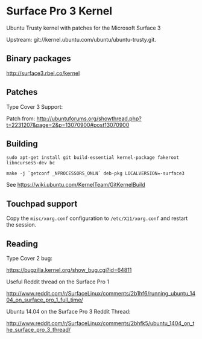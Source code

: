 # Surface Pro 3 Kernel

Ubuntu Trusty kernel with patches for the Microsoft Surface 3

Upstream: git://kernel.ubuntu.com/ubuntu/ubuntu-trusty.git.

## Binary packages

http://surface3.rbel.co/kernel

## Patches

Type Cover 3 Support:

Patch from: http://ubuntuforums.org/showthread.php?t=2231207&page=2&p=13070900#post13070900

## Building

```
sudo apt-get install git build-essential kernel-package fakeroot libncurses5-dev bc

make -j `getconf _NPROCESSORS_ONLN` deb-pkg LOCALVERSION=-surface3
```

See https://wiki.ubuntu.com/KernelTeam/GitKernelBuild

## Touchpad support

Copy the `misc/xorg.conf` configuration to `/etc/X11/xorg.conf` and restart the session.

## Reading

Type Cover 2 bug:

https://bugzilla.kernel.org/show_bug.cgi?id=64811

Useful Reddit thread on the Surface Pro 1

http://www.reddit.com/r/SurfaceLinux/comments/2b1hf6/running_ubuntu_1404_on_surface_pro_1_full_time/

Ubuntu 14.04 on the Surface Pro 3 Reddit Thread:

http://www.reddit.com/r/SurfaceLinux/comments/2bhfk5/ubuntu_1404_on_the_surface_pro_3_thread/
